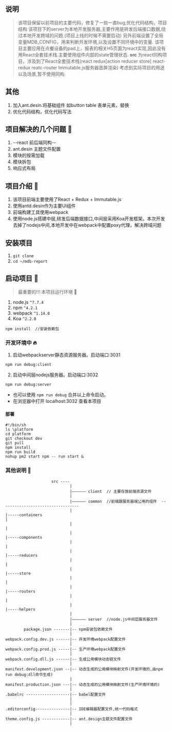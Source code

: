 ## 说明
> 该项目保留以前项目的主要代码，修复了一些一直bug,优化代码结构，项目结构
> 该项目下的server为本地开发服务器,主要作用是转发后端接口数据,绕过本地开发跨域的问题.(项目上线的时候不需要启动)
另外前端设置了全局变量MDB_CONFIG，用来判断开发环境,以及设置不同环境中的变量.
> 该项目主要应用在点餐设备的pad上，报表的相关H5页面为react实现,因此没有用React全套技术栈.主要使用组件内部的state管理状态.
> __src__ 为react同构项目，涉及到了React全套技术栈(react redux[action reducer store] react-redux reatc-router Immutable.js服务器首屏渲染) 考虑到实际项目的用途以及场景,暂不使用同构.

## 其他
1. 加入ant.desin.将基础组件 如button table 表单元素，替换
2. 优化代码结构，优化代码写法
## 项目解决的几个问题 :100:
1. --react 前后端同构--
2. ant.desin 主题文件配置
3. 模块的按需加载
4. 模块拆包
5. 响应式布局

## 项目介绍 :art:
1. 该项目前端主要使用了React + Redux + Immutable.js
2. 使用antd.desin作为主要UI组件
3. 前端构建工具使用webpack
4. 使用node.js搭建中层,转发后端数据接口,中间层采用Koa开发框架。本次开发去掉了nodejs中间,本地开发中在webpack中配置poxy代理，解决跨域问题

## 安装项目

1. `git clone `
2. `cd ~/mdb-report`

## 启动项目 :rocket:
> 最重要的!!!:本项目运行环境  :bug:

1. node.js `^7.7.4`
2. npm `^4.2.1`
3. webpack `^1.14.0`
4. Koa `^2.2.0`

```
npm install  //安装依赖包
```
### 开发环境中 :fire:
1. 启动webpackserver静态资源服务器。启动端口:3031
```
npm run debug:client
```
2. 启动中间层nodejs服务器。启动端口:3032
```
npm run debug:server
```


- 也可以使用 `npm run debug` 合并以上命令启动。
- 在浏览器中打开 localhost:3032 查看本项目
#### 部署
```
#!/bin/sh
ls \platform 
cd platform
git checkout dev
git pull
npm install
npm run build
nohup pm2 start npm -- run start &
```
### 其他说明 :tada:
```
                    src ----
                            |
                            |—————— client  // 主要存放前端资源文件
                            |
                            |—————— common  //前端跟服务器端公用的组件  ----------------------------------
                            |                                                                       |-----containers                                                                                                         |
                            |                                                                       |
                            |                                                                       |-----components
                            |                                                                       |
                            |                                                                       |-----reducers
                            |                                                                       |
                            |                                                                       |-----store
                            |                                                                       |
                            |                                                                       |-----routers
                            |                                                                       |
                            |                                                                       |-----helpers
                            |
                            |—————— server  //node.js中间层服务器文件
                            |
        package.json -------|-- npm安装包依赖文件
                            |
webpack.config.dev.js ------|-- 开发环境webpack配置文件
                            |
webpack.config.prod.js -----|-- 生产环境webpack配置文件
                            |
webpack.config.dll.js ------|-- 生成公用模块动态链文件
                            |
manifest.development.json --|-- 动态生成的公用模块映射文件(开发环境的,由npm run debug:dll命令生成)
                            |
manifest.production.json ---|-- 动态生成的公用模块映射文件(生产环境环境的)
                            |
.babelrc -------------------|-- babel配置文件
                            |
                            |
.editorconfig---------------|-- IDE编辑器配置文件,统一代码格式
                            |
theme.config.js ------------|-- ant.design主题文件配置文件
                            |


```

